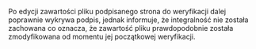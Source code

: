 Po edycji zawartości pliku podpisanego strona do weryfikacji dalej poprawnie wykrywa podpis, jednak informuje, że integralność nie została zachowana co oznacza, że zawartość pliku prawdopodobnie została zmodyfikowana od momentu jej początkowej weryfikacji.